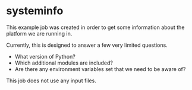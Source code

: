 # systeminfo

This example job was created in order to get some information about the platform
we are running in.

Currently, this is designed to answer a few very limited questions.

- What version of Python?
- Which additional modules are included?
- Are there any environment variables set that we need to be aware of?

This job does not use any input files.
